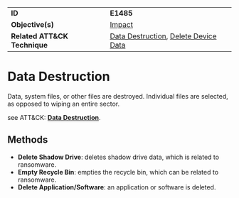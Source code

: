 |||
|---------|------------------------|
|**ID**|**E1485**|
|**Objective(s)**| [Impact](https://github.com/MBCProject/mbc-markdown/tree/master/impact)|
|**Related ATT&CK Technique**|[Data Destruction](https://attack.mitre.org/techniques/T1485/), [Delete Device Data](https://attack.mitre.org/techniques/T1447/)| 


Data Destruction
================
Data, system files, or other files are destroyed. Individual files are selected, as opposed to wiping an entire sector.

see ATT&CK: [**Data Destruction**](https://attack.mitre.org/techniques/T1485/).

Methods
-------
* **Delete Shadow Drive**: deletes shadow drive data, which is related to ransomware.
* **Empty Recycle Bin**: empties the recycle bin, which can be related to ransomware.
* **Delete Application/Software**: an application or software is deleted.
